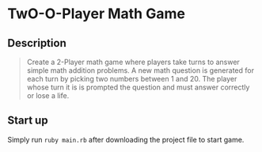 # TwO-O-Player Math Game

## Description
> Create a 2-Player math game where players take turns to answer simple math addition problems. A new math question is generated for each turn by picking two numbers between 1 and 20. The player whose turn it is is prompted the question and must answer correctly or lose a life.

## Start up
Simply run `ruby main.rb` after downloading the project file to start game.